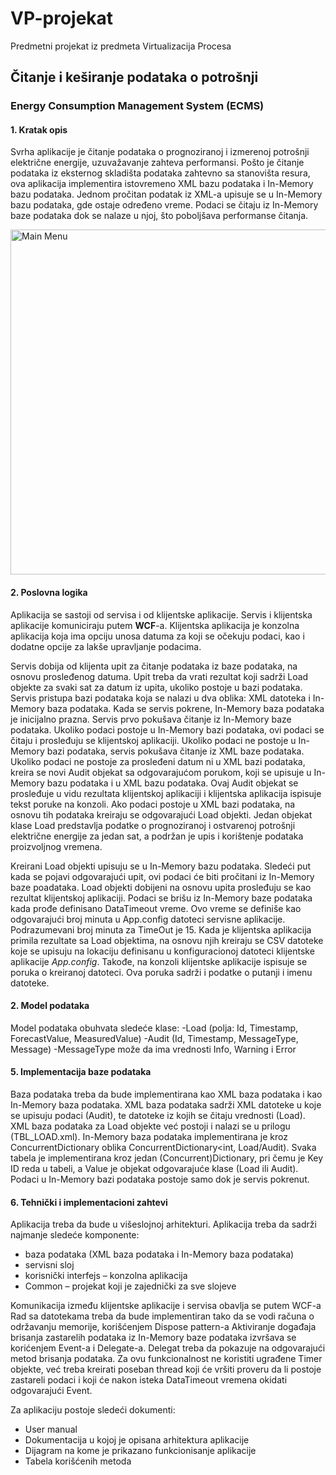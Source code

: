 # VP-projekat
Predmetni projekat iz predmeta Virtualizacija Procesa

## Čitanje i keširanje podataka o potrošnji

### Energy Consumption Management System (ECMS)

#### 1. Kratak opis

Svrha aplikacije je čitanje podataka o prognoziranoj i izmerenoj potrošnji električne energije, 
uzuvažavanje zahteva performansi. Pošto je čitanje podataka iz eksternog skladišta podataka zahtevno sa stanovišta resura, 
ova aplikacija implementira istovremeno XML bazu podataka i In-Memory bazu podataka. 
Jednom pročitan podatak iz XML-a upisuje se u In-Memory
bazu podataka, gde ostaje određeno vreme. Podaci se čitaju iz In-Memory baze podataka dok se
nalaze u njoj, što poboljšava performanse čitanja.

<img width="552" alt="Main Menu" src="https://github.com/DobrilovicDejan/VP-projekat/assets/101296525/7f3f64d6-80e4-4308-aec4-8895969e97dc">

#### 2. Poslovna logika

Aplikacija se sastoji od servisa i od klijentske aplikacije. Servis i klijentska aplikacije komuniciraju
putem **WCF**-a. Klijentska aplikacija je konzolna aplikacija koja ima opciju unosa datuma za koji se
očekuju podaci, kao i dodatne opcije za lakše upravljanje podacima.

Servis dobija od klijenta upit za čitanje podataka iz baze podataka, na osnovu prosleđenog datuma.
Upit treba da vrati rezultat koji sadrži Load objekte za svaki sat za datum iz upita, ukoliko postoje u
bazi podataka.
Servis pristupa bazi podataka koja se nalazi u dva oblika: XML datoteka i In-Memory baza podataka.
Kada se servis pokrene, In-Memory baza podataka je inicijalno prazna.
Servis prvo pokušava čitanje iz In-Memory baze podataka. Ukoliko podaci postoje u In-Memory bazi
podataka, ovi podaci se čitaju i prosleđuju se klijentskoj aplikaciji.
Ukoliko podaci ne postoje u In-Memory bazi podataka, servis pokušava čitanje iz XML baze podataka. 
Ukoliko podaci ne postoje za prosleđeni datum ni u XML bazi podataka, kreira se novi Audit objekat sa odgovarajućom porukom,
koji se upisuje u In-Memory bazu podataka i u XML bazu podataka. Ovaj Audit objekat se prosleđuje
u vidu rezultata klijentskoj aplikaciji i klijentska aplikacija ispisuje tekst poruke na konzoli.
Ako podaci postoje u XML bazi podataka, na osnovu tih podataka kreiraju se odgovarajući Load objekti. 
Jedan objekat klase Load predstavlja podatke o prognoziranoj i ostvarenoj potrošnji električne energije za
jedan sat, a podržan je upis i korištenje podataka proizvoljnog vremena.

Kreirani Load objekti upisuju se u In-Memory bazu podataka. Sledeći put kada se pojavi
odgovarajući upit, ovi podaci će biti pročitani iz In-Memory baze poadataka.
Load objekti dobijeni na osnovu upita prosleđuju se kao rezultat klijentskoj aplikaciji.
Podaci se brišu iz In-Memory baze podataka kada prođe definisano DataTimeout vreme. 
Ovo vreme se definiše kao odgovarajući broj minuta u App.config datoteci servisne aplikacije. 
Podrazumevani broj minuta za TimeOut je 15.
Kada je klijentska aplikacija primila rezultate sa Load objektima, na osnovu njih kreiraju se CSV
datoteke koje se upisuju na lokaciju definisanu u konfiguracionoj datoteci klijentske aplikacije
*App.config*. Takođe, na konzoli klijentske aplikacije ispisuje se poruka o kreiranoj datoteci. Ova
poruka sadrži i podatke o putanji i imenu datoteke.

#### 2. Model podataka

Model podataka obuhvata sledeće klase:
-Load (polja: Id, Timestamp, ForecastValue, MeasuredValue)
-Audit (Id, Timestamp, MessageType, Message)
-MessageType može da ima vrednosti Info, Warning i Error

#### 5. Implementacija baze podataka
Baza podataka treba da bude implementirana kao XML baza podataka i kao In-Memory baza
podataka.
XML baza podataka sadrži XML datoteke u koje se upisuju podaci (Audit), te datoteke iz kojih se čitaju vrednosti (Load).
XML baza podataka za Load objekte već postoji i nalazi se u prilogu (TBL_LOAD.xml).
In-Memory baza podataka implementirana je kroz ConcurrentDictionary oblika ConcurrentDictionary<int, Load/Audit).
Svaka tabela je implementirana kroz jedan (Concurrent)Dictionary, pri
čemu je Key ID reda u tabeli, a Value je objekat odgovarajuće klase (Load ili Audit). 
Podaci u In-Memory bazi podataka postoje samo dok je servis pokrenut.

#### 6. Tehnički i implementacioni zahtevi
Aplikacija treba da bude u višeslojnoj arhitekturi. Aplikacija treba da sadrži najmanje sledeće
komponente:
- baza podataka (XML baza podataka i In-Memory baza podataka)
- servisni sloj
- korisnički interfejs – konzolna aplikacija
- Common – projekat koji je zajednički za sve slojeve

Komunikacija između klijentske aplikacije i servisa obavlja se putem WCF-a
Rad sa datotekama treba da bude implementiran tako da se vodi računa o održavanju
memorije, korišćenjem Dispose pattern-a
Aktiviranje događaja brisanja zastarelih podataka iz In-Memory baze podataka izvršava se
korićenjem Event-a i Delegate-a. Delegat treba da pokazuje na odgovarajući metod brisanja
podataka. Za ovu funkcionalnost ne koristiti ugrađene Timer objekte, već treba kreirati
poseban thread koji će vršiti proveru da li postoje zastareli podaci i koji će nakon isteka
DataTimeout vremena okidati odgovarajući Event.

Za aplikaciju postoje sledeći dokumenti:
- User manual
- Dokumentacija u kojoj je opisana arhitektura aplikacije
- Dijagram na kome je prikazano funkcionisanje aplikacije
- Tabela korišćenih metoda
